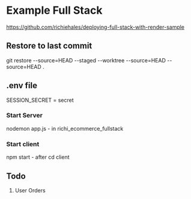 # Example Full Stack

<https://github.com/richiehales/deploying-full-stack-with-render-sample>

## Restore to last commit

git restore --source=HEAD --staged --worktree --source=HEAD --source=HEAD .

## .env file

SESSION_SECRET =    secret

### Start Server

nodemon app.js - in richi_ecommerce_fullstack

### Start client

npm start - after cd client

## Todo

1. User Orders
